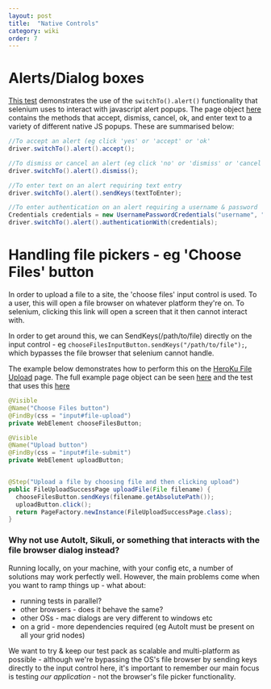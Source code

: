 ```yaml
---
layout: post
title:  "Native Controls"
category: wiki
order: 7
---
```


# Alerts/Dialog boxes

[This test](https://github.com/robertgates55/frameworkium/blob/master/src/test/java/com/frameworkium/tests/web/TheInternetHerokuWebTest.java#L202) demonstrates the use of the `switchTo().alert()` functionality that selenium uses to interact with javascript alert popups. The page object [here](https://github.com/robertgates55/frameworkium/blob/master/src/test/java/com/frameworkium/pages/web/JavaScriptAlertsPage.java) contains the methods that accept, dismiss, cancel, ok, and enter text to a variety of different native JS popups. These are summarised below:

```java
//To accept an alert (eg click 'yes' or 'accept' or 'ok'
driver.switchTo().alert().accept();

//To dismiss or cancel an alert (eg click 'no' or 'dismiss' or 'cancel')
driver.switchTo().alert().dismiss();

//To enter text on an alert requiring text entry
driver.switchTo().alert().sendKeys(textToEnter);

//To enter authentication on an alert requiring a username & password
Credentials credentials = new UsernamePasswordCredentials("username", "password");
driver.switchTo().alert().authenticationWith(credentials);
```
# Handling file pickers - eg 'Choose Files' button

In order to upload a file to a site, the 'choose files' input control is used. To a user, this will open a file browser on whatever platform they're on. To selenium, clicking this link will open a screen that it then cannot interact with.

In order to get around this, we can SendKeys(/path/to/file) directly on the input control - eg `chooseFilesInputButton.sendKeys("/path/to/file");`, which bypasses the file browser that selenium cannot handle.

The example below demonstrates how to perform this on the [HeroKu File Upload](http://the-internet.herokuapp.com/upload) page. The full example page object can be seen [here](https://github.com/robertgates55/frameworkium/blob/master/src/test/java/com/frameworkium/pages/web/FileUploadPage.java) and the test that uses this [here](https://github.com/robertgates55/frameworkium/blob/master/src/test/java/com/frameworkium/tests/web/TheInternetHerokuWebTest.java#L140)

```java
@Visible
@Name("Choose Files button")
@FindBy(css = "input#file-upload")
private WebElement chooseFilesButton;

@Visible
@Name("Upload button")
@FindBy(css = "input#file-submit")
private WebElement uploadButton;


@Step("Upload a file by choosing file and then clicking upload")
public FileUploadSuccessPage uploadFile(File filename) {
  chooseFilesButton.sendKeys(filename.getAbsolutePath());
  uploadButton.click();
  return PageFactory.newInstance(FileUploadSuccessPage.class);
}
```

### Why not use AutoIt, Sikuli, or something that interacts with the file browser dialog instead?

Running locally, on your machine, with your config etc, a number of solutions may work perfectly well. However, the main problems come when you want to ramp things up - what about:
- running tests in parallel?
- other browsers - does it behave the same?
- other OSs - mac dialogs are very different to windows etc
- on a grid - more dependencies required (eg AutoIt must be present on all your grid nodes)

We want to try & keep our test pack as scalable and multi-platform as possible - although we're bypassing the OS's file browser by sending keys directly to the input control here, it's important to remember our main focus is testing _our application_ - not the browser's file picker functionality.
